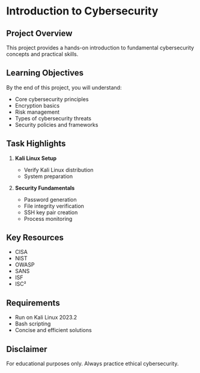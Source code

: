 # Introduction to Cybersecurity

## Project Overview
This project provides a hands-on introduction to fundamental cybersecurity concepts and practical skills.

## Learning Objectives
By the end of this project, you will understand:
- Core cybersecurity principles
- Encryption basics
- Risk management
- Types of cybersecurity threats
- Security policies and frameworks

## Task Highlights
1. **Kali Linux Setup**
   - Verify Kali Linux distribution
   - System preparation

2. **Security Fundamentals**
   - Password generation
   - File integrity verification
   - SSH key pair creation
   - Process monitoring

## Key Resources
- CISA
- NIST
- OWASP
- SANS
- ISF
- ISC²

## Requirements
- Run on Kali Linux 2023.2
- Bash scripting
- Concise and efficient solutions

## Disclaimer
For educational purposes only. Always practice ethical cybersecurity.
